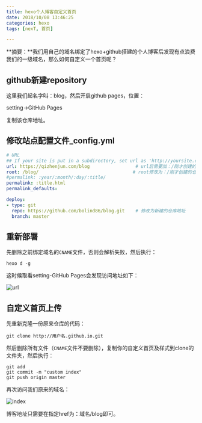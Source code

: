 ```yaml
---
title: hexo个人博客自定义首页
date: 2018/10/08 13:46:25
categories: hexo
tags: [nexT, 首页]

---
```


**摘要：**我们用自己的域名绑定了hexo+github搭建的个人博客后发现有点浪费我们的一级域名，那么如何自定义一个首页呢？

<!-- more -->

## github新建repository

这里我们起名字叫：blog，然后开启github pages，位置：

setting->GitHub Pages

复制该仓库地址。

## 修改站点配置文件_config.yml

```yml
# URL
## If your site is put in a subdirectory, set url as 'http://yoursite.com/child' and root as '/child/'
url: https://qizhenjun.com/blog					# url后需要加：/刚才创建的仓库名
root: /blog/								   # root修改为：/刚才创建的仓库名/
#permalink: :year/:month/:day/:title/
permalink: :title.html
permalink_defaults:
```

```yml
deploy:
- type: git
  repo: https://github.com/bolind86/blog.git	# 修改为新建的仓库地址
  branch: master
```

## 重新部署

先删除之前绑定域名的`CNAME`文件，否则会解析失败，然后执行：

```shell
hexo d -g
```

这时候取看setting-GitHub Pages会发现访问地址如下：

![url](http://img.qizhenjun.com/TIM%E5%9B%BE%E7%89%8720181012092340.png)

## 自定义首页上传

先重新克隆一份原来仓库的代码：

```shell
git clone http://用户名.github.io.git
```

然后删除所有文件（`CNAME`文件不要删除），复制你的自定义首页及样式到clone的文件夹，然后执行：

```shell
git add
git commit -m "custom index"
git push origin master
```

再次访问我们原来的域名：

![index](http://img.qizhenjun.com/TIM%E6%88%AA%E5%9B%BE20181012093302.png)

博客地址只需要在指定href为：域名/blog即可。